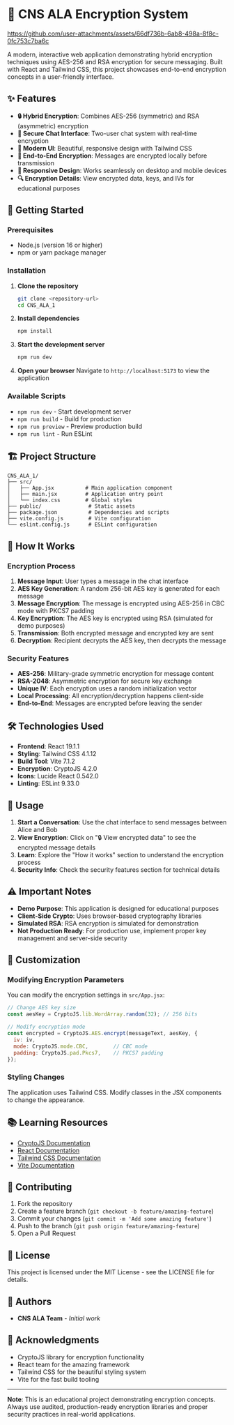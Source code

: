 # 🔐 CNS ALA Encryption System


https://github.com/user-attachments/assets/66df736b-6ab8-498a-8f8c-0fc753c7ba6c


A modern, interactive web application demonstrating hybrid encryption techniques using AES-256 and RSA encryption for secure messaging. Built with React and Tailwind CSS, this project showcases end-to-end encryption concepts in a user-friendly interface.

## ✨ Features

- **🔒 Hybrid Encryption**: Combines AES-256 (symmetric) and RSA (asymmetric) encryption
- **💬 Secure Chat Interface**: Two-user chat system with real-time encryption
- **🎨 Modern UI**: Beautiful, responsive design with Tailwind CSS
- **🔐 End-to-End Encryption**: Messages are encrypted locally before transmission
- **📱 Responsive Design**: Works seamlessly on desktop and mobile devices
- **🔍 Encryption Details**: View encrypted data, keys, and IVs for educational purposes

## 🚀 Getting Started

### Prerequisites

- Node.js (version 16 or higher)
- npm or yarn package manager

### Installation

1. **Clone the repository**
   ```bash
   git clone <repository-url>
   cd CNS_ALA_1
   ```

2. **Install dependencies**
   ```bash
   npm install
   ```

3. **Start the development server**
   ```bash
   npm run dev
   ```

4. **Open your browser**
   Navigate to `http://localhost:5173` to view the application

### Available Scripts

- `npm run dev` - Start development server
- `npm run build` - Build for production
- `npm run preview` - Preview production build
- `npm run lint` - Run ESLint

## 🏗️ Project Structure

```
CNS_ALA_1/
├── src/
│   ├── App.jsx          # Main application component
│   ├── main.jsx         # Application entry point
│   └── index.css        # Global styles
├── public/               # Static assets
├── package.json          # Dependencies and scripts
├── vite.config.js        # Vite configuration
└── eslint.config.js      # ESLint configuration
```

## 🔐 How It Works

### Encryption Process

1. **Message Input**: User types a message in the chat interface
2. **AES Key Generation**: A random 256-bit AES key is generated for each message
3. **Message Encryption**: The message is encrypted using AES-256 in CBC mode with PKCS7 padding
4. **Key Encryption**: The AES key is encrypted using RSA (simulated for demo purposes)
5. **Transmission**: Both encrypted message and encrypted key are sent
6. **Decryption**: Recipient decrypts the AES key, then decrypts the message

### Security Features

- **AES-256**: Military-grade symmetric encryption for message content
- **RSA-2048**: Asymmetric encryption for secure key exchange
- **Unique IV**: Each encryption uses a random initialization vector
- **Local Processing**: All encryption/decryption happens client-side
- **End-to-End**: Messages are encrypted before leaving the sender

## 🛠️ Technologies Used

- **Frontend**: React 19.1.1
- **Styling**: Tailwind CSS 4.1.12
- **Build Tool**: Vite 7.1.2
- **Encryption**: CryptoJS 4.2.0
- **Icons**: Lucide React 0.542.0
- **Linting**: ESLint 9.33.0

## 📱 Usage

1. **Start a Conversation**: Use the chat interface to send messages between Alice and Bob
2. **View Encryption**: Click on "🔒 View encrypted data" to see the encrypted message details
3. **Learn**: Explore the "How it works" section to understand the encryption process
4. **Security Info**: Check the security features section for technical details

## ⚠️ Important Notes

- **Demo Purpose**: This application is designed for educational purposes
- **Client-Side Crypto**: Uses browser-based cryptography libraries
- **Simulated RSA**: RSA encryption is simulated for demonstration
- **Not Production Ready**: For production use, implement proper key management and server-side security

## 🔧 Customization

### Modifying Encryption Parameters

You can modify the encryption settings in `src/App.jsx`:

```javascript
// Change AES key size
const aesKey = CryptoJS.lib.WordArray.random(32); // 256 bits

// Modify encryption mode
const encrypted = CryptoJS.AES.encrypt(messageText, aesKey, {
  iv: iv,
  mode: CryptoJS.mode.CBC,        // CBC mode
  padding: CryptoJS.pad.Pkcs7,    // PKCS7 padding
});
```

### Styling Changes

The application uses Tailwind CSS. Modify classes in the JSX components to change the appearance.

## 📚 Learning Resources

- [CryptoJS Documentation](https://cryptojs.gitbook.io/docs/)
- [React Documentation](https://react.dev/)
- [Tailwind CSS Documentation](https://tailwindcss.com/docs)
- [Vite Documentation](https://vitejs.dev/)

## 🤝 Contributing

1. Fork the repository
2. Create a feature branch (`git checkout -b feature/amazing-feature`)
3. Commit your changes (`git commit -m 'Add some amazing feature'`)
4. Push to the branch (`git push origin feature/amazing-feature`)
5. Open a Pull Request

## 📄 License

This project is licensed under the MIT License - see the LICENSE file for details.

## 👥 Authors

- **CNS ALA Team** - *Initial work*

## 🙏 Acknowledgments

- CryptoJS library for encryption functionality
- React team for the amazing framework
- Tailwind CSS for the beautiful styling system
- Vite for the fast build tooling

---

**Note**: This is an educational project demonstrating encryption concepts. Always use audited, production-ready encryption libraries and proper security practices in real-world applications.
